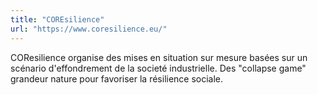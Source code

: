```yaml
---
title: "COREsilience"
url: "https://www.coresilience.eu/"
---
```


COResilience organise des mises en situation sur mesure basées sur un scénario d'effondrement de la societé industrielle. Des "collapse game" grandeur nature pour favoriser la résilience sociale.
